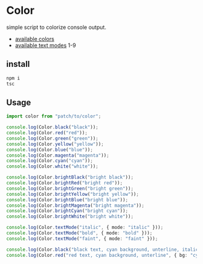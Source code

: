 # Color
simple script to colorize console output.
* [available colors](https://en.wikipedia.org/wiki/ANSI_escape_code#Colors)
* [available text modes](https://en.wikipedia.org/wiki/ANSI_escape_code#SGR_(Select_Graphic_Rendition)_parameters) 1-9

## install
```sh
npm i
tsc
```
## Usage
```Typescript
import color from "patch/to/color";

console.log(Color.black("black"));
console.log(Color.red("red"));
console.log(Color.green("green"));
console.log(Color.yellow("yellow"));
console.log(Color.blue("blue"));
console.log(Color.magenta("magenta"));
console.log(Color.cyan("cyan"));
console.log(Color.white("white"));

console.log(Color.brightBlack("bright black"));
console.log(Color.brightRed("bright red"));
console.log(Color.brightGreen("bright green"));
console.log(Color.brightYellow("bright yellow"));
console.log(Color.brightBlue("bright blue"));
console.log(Color.brightMagenta("bright magenta"));
console.log(Color.brightCyan("bright cyan"));
console.log(Color.brightWhite("bright white"));

console.log(Color.textMode("italic", { mode: "italic" }));
console.log(Color.textMode("bold", { mode: "bold" }));
console.log(Color.textMode("faint", { mode: "faint" }));

console.log(Color.black("black text, cyan background, unterline, italic", { bg: "cyan", textMode: ["italic", "underline"] }));
console.log(Color.red("red text, cyan background, unterline", { bg: "cyan", mode: "underline" }));
```
